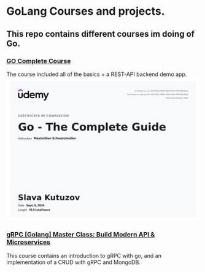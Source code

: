 # GoLang Courses and projects.

## This repo contains different courses im doing of Go.

### [GO Complete Course](https://www.udemy.com/course/go-the-complete-guide/?couponCode=OF83024E)
The course included all of the basics + a REST-API backend demo app.
![certificate](/certificate.jpg)


### [gRPC [Golang] Master Class: Build Modern API & Microservices](https://www.youtube.com/watch?v=h3fqD6IprIA)

This course contains an introduction to gRPC with go, and an implementation of a CRUD with gRPC and MongoDB.